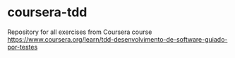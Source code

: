 # coursera-tdd
Repository for all exercises from Coursera course https://www.coursera.org/learn/tdd-desenvolvimento-de-software-guiado-por-testes
